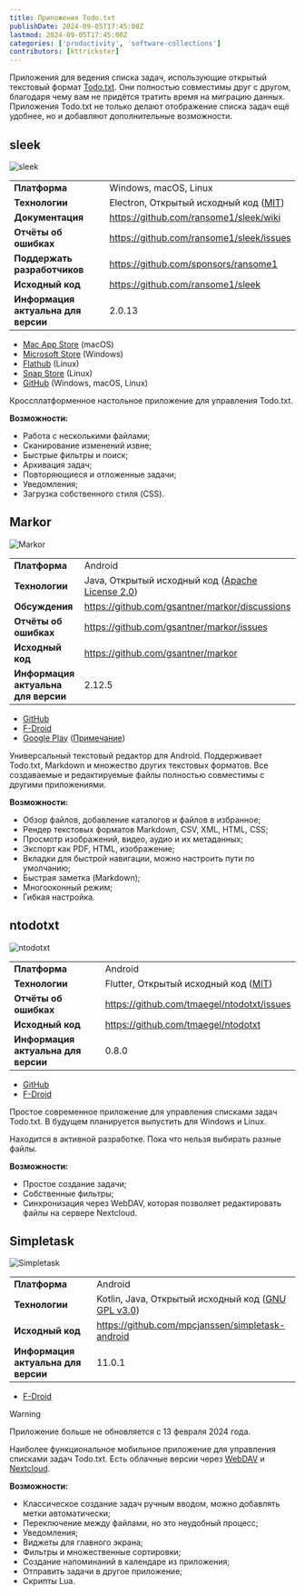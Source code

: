 ```yaml
---
title: Приложения Todo.txt
publishDate: 2024-09-05T17:45:00Z
lastmod: 2024-09-05T17:45:00Z
categories: ['productivity', 'software-collections']
contributors: [kttrickster]
---
```


Приложения для ведения списка задач, использующие открытый текстовый формат
[Todo.txt](/wiki/todo-txt). Они полностью совместимы друг с другом, благодаря
чему вам не придётся тратить время на миграцию данных. Приложения Todo.txt не
только делают отображение списка задач ещё удобнее, но и добавляют
дополнительные возможности.

<!--more-->

## sleek

![sleek](sleek.webp)

|||
|-|-|
|**Платформа**|Windows, macOS, Linux
|**Технологии**|Electron, Открытый исходный код ([MIT])
|**Документация**|https://github.com/ransome1/sleek/wiki
|**Отчёты об ошибках**|https://github.com/ransome1/sleek/issues
|**Поддержать разработчиков**|https://github.com/sponsors/ransome1
|**Исходный код**|https://github.com/ransome1/sleek
|**Информация актуальна для версии**|2.0.13

- [Mac App Store](https://apps.apple.com/app/id1614704209) (macOS)
- [Microsoft Store](https://www.microsoft.com/store/apps/9NWM2WXF60KR) (Windows)
- [Flathub](https://flathub.org/apps/details/com.github.ransome1.sleek) (Linux)
- [Snap Store](https://snapcraft.io/sleek) (Linux)
- [GitHub](https://github.com/ransome1/sleek/releases/latest) (Windows, macOS,
Linux)

Кроссплатформенное настольное приложение для управления Todo.txt.

**Возможности:**
- Работа с несколькими файлами;
- Сканирование изменений извне;
- Быстрые фильтры и поиск;
- Архивация задач;
- Повторяющиеся и отложенные задачи;
- Уведомления;
- Загрузка собственного стиля (CSS).

## Markor

![Markor](markor.webp)

|||
|-|-|
|**Платформа**|Android
|**Технологии**|Java, Открытый исходный код ([Apache License 2.0])
|**Обсуждения**|https://github.com/gsantner/markor/discussions
|**Отчёты об ошибках**|https://github.com/gsantner/markor/issues
|**Исходный код**|https://github.com/gsantner/markor
|**Информация актуальна для версии**|2.12.5

- [GitHub](https://github.com/gsantner/markor/releases/latest)
- [F-Droid](https://f-droid.org/packages/net.gsantner.markor)
- [Google Play](https://play.google.com/store/apps/details?id=net.gsantner.markor)
([Примечание](https://github.com/gsantner/markor/discussions/2157#discussioncomment-7744069))

Универсальный текстовый редактор для Android. Поддерживает Todo.txt, Markdown
и множество других текстовых форматов. Все создаваемые и редактируемые файлы
полностью совместимы с другими приложениями.

**Возможности:**
- Обзор файлов, добавление каталогов и файлов в избранное;
- Рендер текстовых форматов Markdown, CSV, XML, HTML, CSS;
- Просмотр изображений, видео, аудио и их метаданных;
- Экспорт как PDF, HTML, изображение;
- Вкладки для быстрой навигации, можно настроить пути по умолчанию;
- Быстрая заметка (Markdown);
- Многооконный режим;
- Гибкая настройка.

## ntodotxt

![ntodotxt](ntodotxt.webp)

|||
|-|-|
|**Платформа**|Android
|**Технологии**|Flutter, Открытый исходный код ([MIT])
|**Отчёты об ошибках**|https://github.com/tmaegel/ntodotxt/issues
|**Исходный код**|https://github.com/tmaegel/ntodotxt
|**Информация актуальна для версии**|0.8.0

- [GitHub](https://github.com/tmaegel/ntodotxt/releases/latest)
- [F-Droid](https://f-droid.org/packages/de.tnmgl.ntodotxt)

Простое современное приложение для управления списками задач Todo.txt.
В будущем планируется выпустить для Windows и Linux.

Находится в активной разработке. Пока что нельзя выбирать разные файлы.

**Возможности:**
- Простое создание задачи;
- Собственные фильтры;
- Синхронизация через WebDAV, которая позволяет редактировать файлы на сервере
Nextcloud.

## Simpletask

![Simpletask](simpletask.webp)

|||
|-|-|
|**Платформа**|Android
|**Технологии**|Kotlin, Java, Открытый исходный код ([GNU GPL v3.0])
|**Исходный код**|https://github.com/mpcjanssen/simpletask-android
|**Информация актуальна для версии**|11.0.1

- [F-Droid](https://f-droid.org/packages/nl.mpcjanssen.simpletask)

> [!warning]
> Приложение больше не обновляется с 13 февраля 2024 года.

Наиболее функциональное мобильное приложение для управления списками задач
Todo.txt. Есть облачные версии через [WebDAV] и [Nextcloud].

**Возможности:**
- Классическое создание задач ручным вводом, можно добавлять метки
автоматически;
- Переключение между файлами, но это неудобный процесс;
- Уведомления;
- Виджеты для главного экрана;
- Фильтры и множественные сортировки;
- Создание напоминаний в календаре из приложения;
- Отправить задачи в другое приложение;
- Скрипты Lua.

[WebDAV]: https://f-droid.org/packages/nl.mpcjanssen.simpletask.webdav
[Nextcloud]: https://f-droid.org/packages/nl.mpcjanssen.simpletask.nextcloud


[MIT]: https://spdx.org/licenses/MIT.html
[Apache License 2.0]: https://www.apache.org/licenses/LICENSE-2.0
[GNU GPL v3.0]: https://www.gnu.org/licenses/gpl-3.0.html
